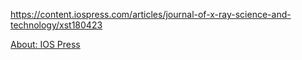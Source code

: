https://content.iospress.com/articles/journal-of-x-ray-science-and-technology/xst180423

[About: IOS Press](https://content.iospress.com/page/about)
